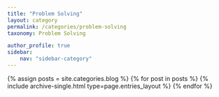 ```yaml
---
title: "Problem Solving"
layout: category
permalink: /categories/problem-solving
taxonomy: Problem Solving

author_profile: true
sidebar:
    nav: "sidebar-category"
---
```


{% assign posts = site.categories.blog %}
{% for post in posts %} {% include archive-single.html type=page.entries_layout %} {% endfor %}